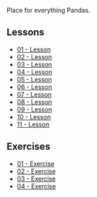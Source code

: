 
Place for everything Pandas.

Lessons
-------

* [01 - Lesson](http://nbviewer.ipython.org/urls/bitbucket.org/hrojas/learn-pandas/raw/master/lessons/01%20-%20Lesson.ipynb)
* [02 - Lesson](http://nbviewer.ipython.org/urls/bitbucket.org/hrojas/learn-pandas/raw/master/lessons/02%20-%20Lesson.ipynb)
* [03 - Lesson](http://nbviewer.ipython.org/urls/bitbucket.org/hrojas/learn-pandas/raw/master/lessons/03%20-%20Lesson.ipynb)
* [04 - Lesson](http://nbviewer.ipython.org/urls/bitbucket.org/hrojas/learn-pandas/raw/master/lessons/04%20-%20Lesson.ipynb)
* [05 - Lesson](http://nbviewer.ipython.org/urls/bitbucket.org/hrojas/learn-pandas/raw/master/lessons/05%20-%20Lesson.ipynb)
* [06 - Lesson](http://nbviewer.ipython.org/urls/bitbucket.org/hrojas/learn-pandas/raw/master/lessons/06%20-%20Lesson.ipynb)
* [07 - Lesson](http://nbviewer.ipython.org/urls/bitbucket.org/hrojas/learn-pandas/raw/master/lessons/07%20-%20Lesson.ipynb)
* [08 - Lesson](http://nbviewer.ipython.org/urls/bitbucket.org/hrojas/learn-pandas/raw/master/lessons/08%20-%20Lesson.ipynb)
* [09 - Lesson](http://nbviewer.ipython.org/urls/bitbucket.org/hrojas/learn-pandas/raw/master/lessons/09%20-%20Lesson.ipynb)
* [10 - Lesson](http://nbviewer.ipython.org/urls/bitbucket.org/hrojas/learn-pandas/raw/master/lessons/10%20-%20Lesson.ipynb)
* [11 - Lesson](http://nbviewer.ipython.org/urls/bitbucket.org/hrojas/learn-pandas/raw/master/lessons/11%20-%20Lesson.ipynb)

Exercises
---------

* [01 - Exercise](http://nbviewer.ipython.org/urls/bitbucket.org/hrojas/learn-pandas/raw/35d77229982114fb2eddc0afbfb500e9cd4debae/lessons/01%2520-%2520Exercise.ipynb)
* [02 - Exercise](http://nbviewer.ipython.org/urls/bitbucket.org/hrojas/learn-pandas/raw/35d77229982114fb2eddc0afbfb500e9cd4debae/lessons/02%2520-%2520Exercise.ipynb)
* [03 - Exercise](http://nbviewer.ipython.org/urls/bitbucket.org/hrojas/learn-pandas/raw/35d77229982114fb2eddc0afbfb500e9cd4debae/lessons/03%2520-%2520Exercise.ipynb)
* [04 - Exercise](http://nbviewer.ipython.org/urls/bitbucket.org/hrojas/learn-pandas/raw/35d77229982114fb2eddc0afbfb500e9cd4debae/lessons/04%2520-%2520Exercise.ipynb)

